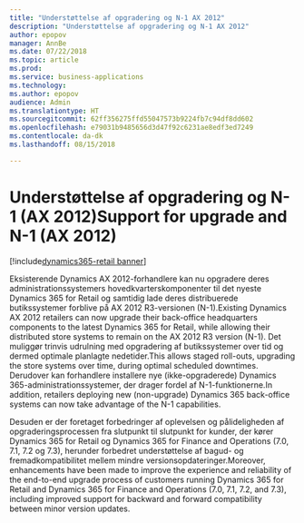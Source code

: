 ```yaml
---
title: "Understøttelse af opgradering og N-1 AX 2012"
description: "Understøttelse af opgradering og N-1 AX 2012"
author: epopov
manager: AnnBe
ms.date: 07/22/2018
ms.topic: article
ms.prod: 
ms.service: business-applications
ms.technology: 
ms.author: epopov
audience: Admin
ms.translationtype: HT
ms.sourcegitcommit: 62ff356275ffd55047573b9224fb7c94df8dd602
ms.openlocfilehash: e79031b9485656d3d47f92c6231ae8edf3ed7249
ms.contentlocale: da-dk
ms.lasthandoff: 08/15/2018

---
```

#  <a name="support-for-upgrade-and-n-1-ax-2012"></a><span data-ttu-id="442ae-103">Understøttelse af opgradering og N-1 (AX 2012)</span><span class="sxs-lookup"><span data-stu-id="442ae-103">Support for upgrade and N-1 (AX 2012)</span></span>

[!include[dynamics365-retail banner](../includes/dynamics365-retail.md)]




<span data-ttu-id="442ae-104">Eksisterende Dynamics AX 2012-forhandlere kan nu opgradere deres administrationssystemers hovedkvarterskomponenter til det nyeste Dynamics 365 for Retail og samtidig lade deres distribuerede butikssystemer forblive på AX 2012 R3-versionen (N-1).</span><span class="sxs-lookup"><span data-stu-id="442ae-104">Existing Dynamics AX 2012 retailers can now upgrade their back-office headquarters components to the latest Dynamics 365 for Retail, while allowing their distributed store systems to remain on the AX 2012 R3 version (N-1).</span></span>
<span data-ttu-id="442ae-105">Det muliggør trinvis udrulning med opgradering af butikssystemer over tid og dermed optimale planlagte nedetider.</span><span class="sxs-lookup"><span data-stu-id="442ae-105">This allows staged roll-outs, upgrading the store systems over time, during optimal scheduled downtimes.</span></span> <span data-ttu-id="442ae-106">Derudover kan forhandlere installere nye (ikke-opgraderede) Dynamics 365-administrationssystemer, der drager fordel af N-1-funktionerne.</span><span class="sxs-lookup"><span data-stu-id="442ae-106">In addition, retailers deploying new (non-upgrade) Dynamics 365 back-office systems can now take advantage of the N-1 capabilities.</span></span>

<span data-ttu-id="442ae-107">Desuden er der foretaget forbedringer af oplevelsen og pålideligheden af opgraderingsprocessen fra slutpunkt til slutpunkt for kunder, der kører Dynamics 365 for Retail og Dynamics 365 for Finance and Operations (7.0, 7.1, 7.2 og 7.3), herunder forbedret understøttelse af bagud- og fremadkompatibilitet mellem mindre versionsopdateringer.</span><span class="sxs-lookup"><span data-stu-id="442ae-107">Moreover, enhancements have been made to improve the experience and reliability of the end-to-end upgrade process of customers running Dynamics 365 for Retail and Dynamics 365 for Finance and Operations (7.0, 7.1, 7.2, and 7.3), including improved support for backward and forward compatibility between minor version updates.</span></span>

